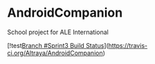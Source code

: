 # AndroidCompanion
School project for ALE International 

[!test[Branch #Sprint3 Build Status](https://travis-ci.org/Altraya/AndroidCompanion.svg?branch=sprint3)](https://travis-ci.org/Altraya/AndroidCompanion)